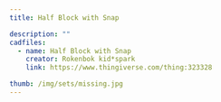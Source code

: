```yaml
---
title: Half Block with Snap

description: ""
cadfiles:
  - name: Half Block with Snap
    creator: Rokenbok kid*spark
    link: https://www.thingiverse.com/thing:323328

thumb: /img/sets/missing.jpg
---
```

